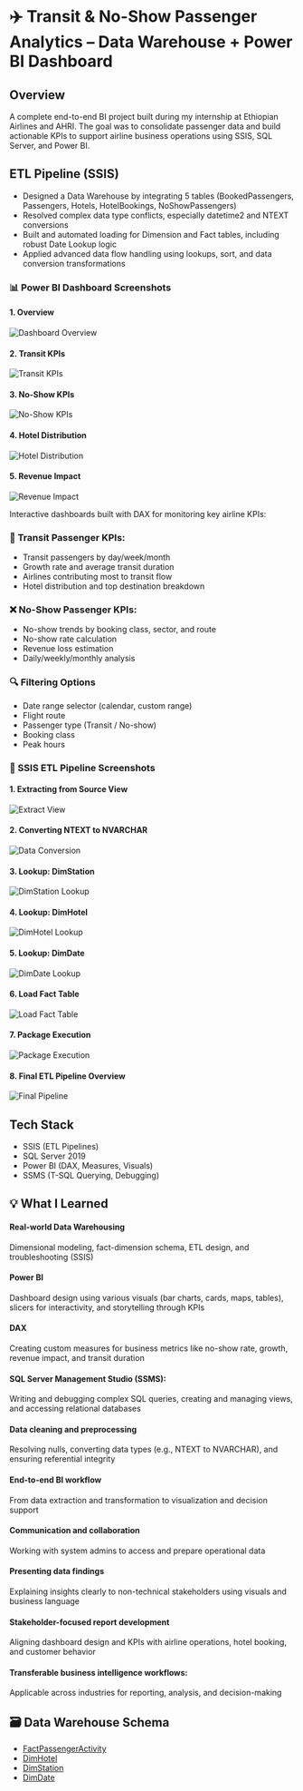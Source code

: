# ✈️ Transit & No-Show Passenger Analytics – Data Warehouse + Power BI Dashboard

## Overview
A complete end-to-end BI project built during my internship at Ethiopian Airlines and AHRI. The goal was to consolidate passenger data and build actionable KPIs to support airline business operations using SSIS, SQL Server, and Power BI.

## ETL Pipeline (SSIS)
- Designed a Data Warehouse by integrating 5 tables (BookedPassengers, Passengers, Hotels, HotelBookings, NoShowPassengers)
- Resolved complex data type conflicts, especially datetime2 and NTEXT conversions
- Built and automated loading for Dimension and Fact tables, including robust Date Lookup logic
- Applied advanced data flow handling using lookups, sort, and data conversion transformations

### 📊 Power BI Dashboard Screenshots

#### 1. Overview

![Dashboard Overview](./PowerBI/Dashboard_Overview.png)

#### 2. Transit KPIs
![Transit KPIs](./PowerBI/Dashboard_TransitKPIs.png)

#### 3. No-Show KPIs
![No-Show KPIs](./PowerBI/Dashboard_NoShowKPIs.png)

#### 4. Hotel Distribution
![Hotel Distribution](./PowerBI/Dashboard_HotelDistribution.png)

#### 5. Revenue Impact
![Revenue Impact](./PowerBI/Dashboard_RevenueImpact.png)


Interactive dashboards built with DAX for monitoring key airline KPIs:

### 🧭 Transit Passenger KPIs:
- Transit passengers by day/week/month
- Growth rate and average transit duration
- Airlines contributing most to transit flow
- Hotel distribution and top destination breakdown

### ❌ No-Show Passenger KPIs:
- No-show trends by booking class, sector, and route
- No-show rate calculation
- Revenue loss estimation
- Daily/weekly/monthly analysis

### 🔍 Filtering Options
- Date range selector (calendar, custom range)
- Flight route
- Passenger type (Transit / No-show)
- Booking class
- Peak hours

### 🔁 SSIS ETL Pipeline Screenshots

#### 1. Extracting from Source View
![Extract View](./SSIS_Screenshots/SSIS_01_ExtractView.png)

#### 2. Converting NTEXT to NVARCHAR
![Data Conversion](./SSIS_Screenshots/SSIS_02_DataConversion.png)

#### 3. Lookup: DimStation
![DimStation Lookup](./SSIS_Screenshots/SSIS_03_LookupDimStation.png)

#### 4. Lookup: DimHotel
![DimHotel Lookup](./SSIS_Screenshots/SSIS_04_LookupDimHotel.png)

#### 5. Lookup: DimDate
![DimDate Lookup](./SSIS_Screenshots/SSIS_05_LookupDimDate.png)

#### 6. Load Fact Table
![Load Fact Table](./SSIS_Screenshots/SSIS_07_LoadFactTable.png)

#### 7. Package Execution
![Package Execution](./SSIS_Screenshots/SSIS_08_PackageExecution.png)

#### 8. Final ETL Pipeline Overview
![Final Pipeline](./SSIS_Screenshots/SSIS_09_FinalPipeline.png)

## Tech Stack
- SSIS (ETL Pipelines)
- SQL Server 2019
- Power BI (DAX, Measures, Visuals)
- SSMS (T-SQL Querying, Debugging)

## 💡 What I Learned

#### Real-world Data Warehousing 
Dimensional modeling, fact-dimension schema, ETL design, and troubleshooting (SSIS)

#### Power BI 
Dashboard design using various visuals (bar charts, cards, maps, tables), slicers for interactivity, and storytelling through KPIs

#### DAX 
Creating custom measures for business metrics like no-show rate, growth, revenue impact, and transit duration

#### SQL Server Management Studio (SSMS): 
Writing and debugging complex SQL queries, creating and managing views, and accessing relational databases

#### Data cleaning and preprocessing
Resolving nulls, converting data types (e.g., NTEXT to NVARCHAR), and ensuring referential integrity

#### End-to-end BI workflow 
From data extraction and transformation to visualization and decision support

#### Communication and collaboration 
Working with system admins to access and prepare operational data

#### Presenting data findings
Explaining insights clearly to non-technical stakeholders using visuals and business language

#### Stakeholder-focused report development 
Aligning dashboard design and KPIs with airline operations, hotel booking, and customer behavior

#### Transferable business intelligence workflows: 
Applicable across industries for reporting, analysis, and decision-making


  ## 🗃️ Data Warehouse Schema

- [FactPassengerActivity](./SQL/Create_FactPassengerActivity.sql)
- [DimHotel](./SQL/Create_DimHotel.sql)
- [DimStation](./SQL/Create_DimStation.sql)
- [DimDate](./SQL/Create_DimDate.sql)

